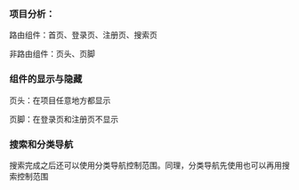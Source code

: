 ### 项目分析：

路由组件：首页、登录页、注册页、搜索页

非路由组件：页头、页脚

### 组件的显示与隐藏

页头：在项目任意地方都显示

页脚：在登录页和注册页不显示

### 搜索和分类导航

搜索完成之后还可以使用分类导航控制范围。同理，分类导航先使用也可以再用搜索控制范围
